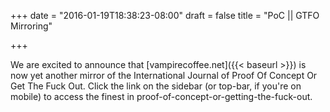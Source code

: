 +++
date = "2016-01-19T18:38:23-08:00"
draft = false
title = "PoC || GTFO Mirroring"

+++

We are excited to announce that [vampirecoffee.net]({{< baseurl >}}) is now
yet another mirror
of the International Journal of Proof Of Concept Or Get The Fuck Out. Click the
link on the sidebar (or top-bar, if you're on mobile) to access the finest in
proof-of-concept-or-getting-the-fuck-out.

<!--!more-->
